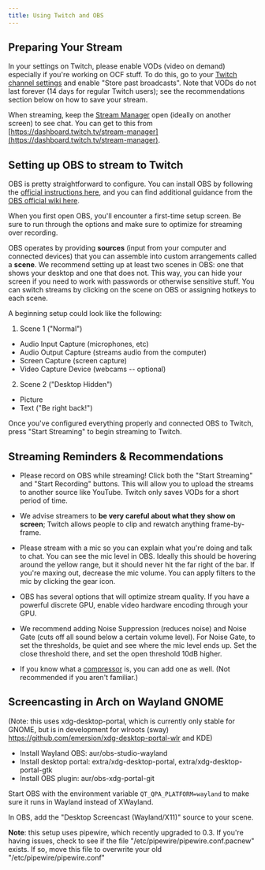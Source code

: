 ```yaml
---
title: Using Twitch and OBS
---
```


## Preparing Your Stream

In your settings on Twitch, please enable VODs (video on demand) especially if
you're working on OCF stuff. To do this, go to your [Twitch channel
settings](https://dashboard.twitch.tv/settings/channel) and enable "Store past
broadcasts". Note that VODs do not last forever (14 days for regular Twitch
users); see the recommendations section below on how to save your stream.

When streaming, keep the [Stream
Manager](https://dashboard.twitch.tv/stream-manager) open (ideally on another
screen) to see chat. You can get to this from
[https://dashboard.twitch.tv/stream-manager](https://dashboard.twitch.tv/stream-manager).

## Setting up OBS to stream to Twitch

OBS is pretty straightforward to configure. You can install OBS by following the
[official instructions here](https://obsproject.com/wiki/Install-Instructions),
and you can find additional guidance from the [OBS official wiki
here](https://obsproject.com/wiki/).

When you first open OBS, you'll encounter a first-time setup screen. Be sure to
run through the options and make sure to optimize for streaming over recording.

OBS operates by providing **sources** (input from your computer and connected
devices) that you can assemble into custom arrangements called a **scene**. We
recommend setting up at least two scenes in OBS: one that shows your desktop and
one that does not. This way, you can hide your screen if you need to work with
passwords or otherwise sensitive stuff. You can switch streams by clicking on
the scene on OBS or assigning hotkeys to each scene.

A beginning setup could look like the following:

1. Scene 1 ("Normal")
  - Audio Input Capture (microphones, etc)
  - Audio Output Capture (streams audio from the computer)
  - Screen Capture (screen capture)
  - Video Capture Device (webcams -- optional)
2. Scene 2 ("Desktop Hidden")
  - Picture
  - Text ("Be right back!")

Once you've configured everything properly and connected OBS to Twitch, press
"Start Streaming" to begin streaming to Twitch.

## Streaming Reminders & Recommendations

- Please record on OBS while streaming! Click both the "Start Streaming" and
  "Start Recording" buttons. This will allow you to upload the streams to
  another source like YouTube. Twitch only saves VODs for a short period of
  time.

- We advise streamers to **be very careful about what they show on screen**;
  Twitch allows people to clip and rewatch anything frame-by-frame.

- Please stream with a mic so you can explain what you're doing and talk to
  chat. You can see the mic level in OBS. Ideally this should be hovering around
  the yellow range, but it should never hit the far right of the bar. If you're
  maxing out, decrease the mic volume. You can apply filters to the mic by
  clicking the gear icon.

- OBS has several options that will optimize stream quality. If you have a
  powerful discrete GPU, enable video hardware encoding through your GPU.

- We recommend adding Noise Suppression (reduces noise) and Noise Gate (cuts off
  all sound below a certain volume level). For Noise Gate, to set the
  thresholds, be quiet and see where the mic level ends up. Set the close
  threshold there, and set the open threshold 10dB higher.

- If you know what a
  [compressor](https://en.wikipedia.org/wiki/Dynamic_range_compression) is, you
  can add one as well. (Not recommended if you aren't familiar.)

## Screencasting in Arch on Wayland GNOME

(Note: this uses xdg-desktop-portal, which is currently only stable for GNOME,
but is in development for wlroots (sway)
https://github.com/emersion/xdg-desktop-portal-wlr and KDE)

- Install Wayland OBS: aur/obs-studio-wayland
- Install desktop portal: extra/xdg-desktop-portal, extra/xdg-desktop-portal-gtk
- Install OBS plugin: aur/obs-xdg-portal-git

Start OBS with the environment variable `QT_QPA_PLATFORM=wayland` to
make sure it runs in Wayland instead of XWayland.

In OBS, add the "Desktop Screencast (Wayland/X11)" source to your scene.

**Note**: this setup uses pipewire, which recently upgraded to 0.3. If you're
having issues, check to see if the file "/etc/pipewire/pipewire.conf.pacnew"
exists.  If so, move this file to overwrite your old
"/etc/pipewire/pipewire.conf"
